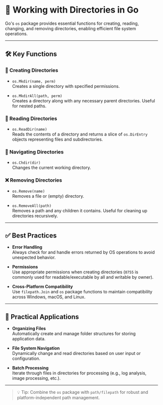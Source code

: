 # 📂 Working with Directories in Go

Go's `os` package provides essential functions for creating, reading, changing, and removing directories, enabling efficient file system operations.

---

## 🛠️ Key Functions

### 📁 Creating Directories

- `os.Mkdir(name, perm)`  
  Creates a single directory with specified permissions.

- `os.MkdirAll(path, perm)`  
  Creates a directory along with any necessary parent directories. Useful for nested paths.

### 📄 Reading Directories

- `os.ReadDir(name)`  
  Reads the contents of a directory and returns a slice of `os.DirEntry` objects representing files and subdirectories.

### 🔄 Navigating Directories

- `os.Chdir(dir)`  
  Changes the current working directory.

### ❌ Removing Directories

- `os.Remove(name)`  
  Removes a file or (empty) directory.

- `os.RemoveAll(path)`  
  Removes a path and any children it contains. Useful for cleaning up directories recursively.

---

## ✅ Best Practices

- **Error Handling**  
  Always check for and handle errors returned by OS operations to avoid unexpected behavior.

- **Permissions**  
  Use appropriate permissions when creating directories (`0755` is commonly used for readable/executable by all and writable by owner).

- **Cross-Platform Compatibility**  
  Use `filepath.Join` and `os` package functions to maintain compatibility across Windows, macOS, and Linux.

---

## 🔧 Practical Applications

- **Organizing Files**  
  Automatically create and manage folder structures for storing application data.

- **File System Navigation**  
  Dynamically change and read directories based on user input or configuration.

- **Batch Processing**  
  Iterate through files in directories for processing (e.g., log analysis, image processing, etc.).

---

> 💡 Tip: Combine the `os` package with `path/filepath` for robust and platform-independent path management.
